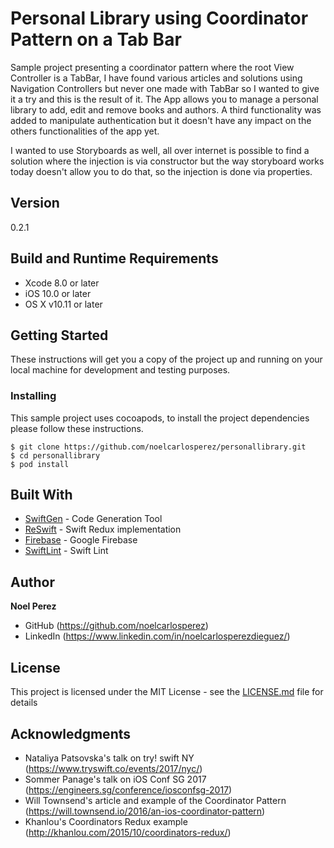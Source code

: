 # Personal Library using Coordinator Pattern on a Tab Bar
Sample project presenting a coordinator pattern where the root View Controller is a TabBar, I have found various articles and solutions using Navigation Controllers but never one made with TabBar so I wanted to give it a try and this is the result of it. The App allows you to manage a personal library to add, edit and remove books and authors. A third functionality was added to manipulate authentication but it doesn't have any impact on the others functionalities of the app yet.

I wanted to use Storyboards as well, all over internet is possible to find a solution where the injection is via constructor but the way storyboard works today doesn't allow you to do that, so the injection is done via properties.

## Version

0.2.1

## Build and Runtime Requirements
+ Xcode 8.0 or later
+ iOS 10.0 or later
+ OS X v10.11 or later


## Getting Started

These instructions will get you a copy of the project up and running on your local machine for development and testing purposes.

### Installing

This sample project uses cocoapods, to install the project dependencies please follow these instructions.

```
$ git clone https://github.com/noelcarlosperez/personallibrary.git
$ cd personallibrary
$ pod install
```

## Built With

* [SwiftGen](https://github.com/SwiftGen/SwiftGen) - Code Generation Tool
* [ReSwift](https://github.com/ReSwift/ReSwift) - Swift Redux implementation
* [Firebase](https://firebase.google.com/) - Google Firebase
* [SwiftLint](https://github.com/realm/SwiftLint) - Swift Lint

## Author

**Noel Perez**
* GitHub (https://github.com/noelcarlosperez)
* LinkedIn (https://www.linkedin.com/in/noelcarlosperezdieguez/)


## License

This project is licensed under the MIT License - see the [LICENSE.md](LICENSE.md) file for details

## Acknowledgments

* Nataliya Patsovska's talk on try! swift NY (https://www.tryswift.co/events/2017/nyc/)
* Sommer Panage's talk on iOS Conf SG 2017 (https://engineers.sg/conference/iosconfsg-2017)
* Will Townsend's article and example of the Coordinator Pattern (https://will.townsend.io/2016/an-ios-coordinator-pattern)
* Khanlou's Coordinators Redux example (http://khanlou.com/2015/10/coordinators-redux/)
